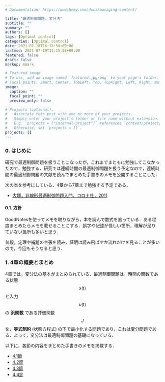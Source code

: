 ```yaml
---
# Documentation: https://wowchemy.com/docs/managing-content/

title: "最適制御問題: 変分法"
subtitle: ""
summary: ""
authors: []
tags: [Optimal control]
categories: [Optimal control]
date: 2021-07-18T16:18:58+09:00
lastmod: 2021-07-19T11:15:58+09:00
featured: false
draft: false
markup: mmark

# Featured image
# To use, add an image named `featured.jpg/png` to your page's folder.
# Focal points: Smart, Center, TopLeft, Top, TopRight, Left, Right, BottomLeft, Bottom, BottomRight.
image:
  caption: ""
  focal_point: ""
  preview_only: false

# Projects (optional).
#   Associate this post with one or more of your projects.
#   Simply enter your project's folder or file name without extension.
#   E.g. `projects = ["internal-project"]` references `content/project/deep-learning/index.md`.
#   Otherwise, set `projects = []`.
projects: []
---
```


### 0. はじめに
研究で最適制御問題を扱うことになったが，これまでまともに勉強してこなかったので，勉強する．研究では連続時間の最適制御問題を扱う予定なので，連続時間の最適制御問題の文献を読んでまとめた手書きのメモを公開することにした．

次の本を参考にしている．4章から7章まで勉強する予定である．
- [大塚，非線形最適制御問題入門，コロナ社，2011](https://www.coronasha.co.jp/np/isbn/9784339033182/)

#### 0.1. 方針
GoodNotesを使ってメモを取りながら，本を読んで数式を追っている．ある程度まとめたらメモを載せることにする．誤字や記述が怪しい箇所，理解が足りていない箇所も多いと思う．

普段，定理や補題の主張を読み，証明は読み飛ばすか流れだけを見ることが多いので，今回もそうなると思う．

### 1. 4章の概要とまとめ
4章では，変分法の基本がまとめられている．最適制御問題は，時間の関数である状態 $$x(t)$$ と入力 $$u(t)$$ の **汎関数** である評価関数 $$J$$ を，**等式制約** (状態方程式) の下で最小化する問題であり，これは変分問題である．よって，変分法は最適制御問題の基礎になっている．

以下に，各節の内容をまとめた手書きのメモを掲載する．

- [4.1節](/files/optimal_control/Sec4.1.pdf)
- [4.2節](/files/optimal_control/Sec4.2.pdf)
- [4.3節](/files/optimal_control/Sec4.3.pdf)
- [4.4節](/files/optimal_control/Sec4.4.pdf)
